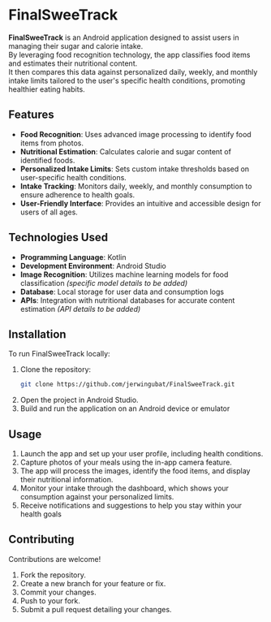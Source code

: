# FinalSweeTrack

**FinalSweeTrack** is an Android application designed to assist users in managing their sugar and calorie intake.  
By leveraging food recognition technology, the app classifies food items and estimates their nutritional content.  
It then compares this data against personalized daily, weekly, and monthly intake limits tailored to the user's specific health conditions, promoting healthier eating habits.

## Features

- **Food Recognition**: Uses advanced image processing to identify food items from photos.
- **Nutritional Estimation**: Calculates calorie and sugar content of identified foods.
- **Personalized Intake Limits**: Sets custom intake thresholds based on user-specific health conditions.
- **Intake Tracking**: Monitors daily, weekly, and monthly consumption to ensure adherence to health goals.
- **User-Friendly Interface**: Provides an intuitive and accessible design for users of all ages.

## Technologies Used

- **Programming Language**: Kotlin
- **Development Environment**: Android Studio
- **Image Recognition**: Utilizes machine learning models for food classification *(specific model details to be added)*
- **Database**: Local storage for user data and consumption logs
- **APIs**: Integration with nutritional databases for accurate content estimation *(API details to be added)*

## Installation

To run FinalSweeTrack locally:

1. Clone the repository:
   ```bash
   git clone https://github.com/jerwingubat/FinalSweeTrack.git
    ```
2. Open the project in Android Studio.
3. Build and run the application on an Android device or emulator
## Usage
1. Launch the app and set up your user profile, including health conditions.
2. Capture photos of your meals using the in-app camera feature.
3. The app will process the images, identify the food items, and display their nutritional information.
4. Monitor your intake through the dashboard, which shows your consumption against your personalized limits.
5. Receive notifications and suggestions to help you stay within your health goals

## Contributing
Contributions are welcome!
1. Fork the repository.
2. Create a new branch for your feature or fix.
3. Commit your changes.
4. Push to your fork.
5. Submit a pull request detailing your changes.

